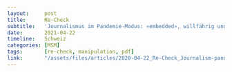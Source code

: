 ```yaml
---
layout:     post
title:      Re-Check
subtitle:   'Journalismus im Pandemie-Modus: «embedded», willfährig und unfähig, zurdemokratischen Debatte beizutragen.'
date:       2021-04-22
timeline:   Schweiz
categories: [MSM]
tags:       [re-check, manipulation, pdf]
link:       "/assets/files/articles/2020-04-22_Re-Check_Journalism-pandemic-embedded_DEU.pdf"
---
```

<object data="{{ page.link }}" style='height:calc(100vh - 400px); width: 100%' type='application/pdf'></object>
